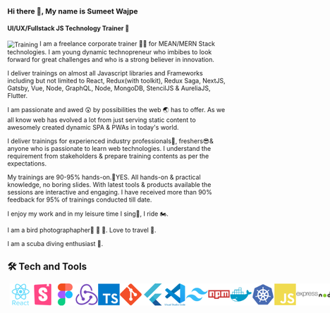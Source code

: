 ### Hi there 👋, My name is Sumeet Wajpe
#### UI/UX/Fullstack JS Technology Trainer 🥷

<!-- <img src="https://www.oecd-nea.org/upload/docs/image/jpeg/2020-09/shutterstock_402724045.jpg" height="300px" width="100%" /> -->

<img src="https://visme.co/blog/wp-content/uploads/2020/03/animation-software-header.gif" align="center" alt="Training" />
I am a freelance  corporate trainer 👨‍🏫 for MEAN/MERN Stack technologies. I am young dynamic technopreneur who imbibes to look forward for great challenges and who is a strong believer in innovation.


I deliver trainings on almost all Javascript libraries and Frameworks including but not limited to React, Redux(with toolkit), Redux Saga, NextJS, Gatsby, Vue, Node, GraphQL, Node, MongoDB, StencilJS & AureliaJS, Flutter. 

I am passionate and awed 😲 by possibilities the web 🌏 has to offer. As we all know web has evolved a lot from just serving static content to awesomely created dynamic SPA & PWAs in today's world. 

I deliver trainings for experienced industry professionals🥸, freshers😎& anyone who is passionate to learn web technologies. I understand  the requirement from stakeholders & prepare training contents as per the expectations. 

My trainings are 90-95% hands-on.🕺YES. All hands-on & practical knowledge, no boring slides. With latest tools & products available the sessions are interactive and engaging. I have received more than 90% feedback for 95% of trainings conducted till date.

I enjoy my work and in my leisure time I sing🎤, I ride 🏍️. 

I am a bird photographapher🦉 🦅 📸. Love to travel 🧭.

I am a scuba diving enthusiast 🤿.

<h2>🛠️ Tech and Tools</h2>
<div style="display:flex;margin:5px;">
<img src="https://github.com/devicons/devicon/blob/master/icons/react/react-original-wordmark.svg" height="50px" alt="React" />
<img src="https://github.com/devicons/devicon/blob/master/icons/storybook/storybook-original.svg" height="50px" alt="Storybook" />
<img src="https://github.com/devicons/devicon/blob/master/icons/figma/figma-original.svg" height="50px" alt="Figma" />
<img src="https://github.com/devicons/devicon/blob/master/icons/redux/redux-original.svg" height="50px" alt="Redux" />
<img src="https://github.com/devicons/devicon/blob/master/icons/typescript/typescript-plain.svg" height="50px" alt="Typescript" />
<img src="https://github.com/devicons/devicon/blob/master/icons/git/git-plain.svg" height="50px" alt="Git" />
<img src="https://github.com/devicons/devicon/blob/master/icons/flutter/flutter-original.svg" height="50px" alt="Flutter" />
<img src="https://github.com/devicons/devicon/blob/master/icons/vscode/vscode-original-wordmark.svg" height="50px" alt="VSCODE" />
<img src="https://github.com/devicons/devicon/blob/master/icons/tailwindcss/tailwindcss-plain.svg" height="50px" alt="Tailwind" />
<img src="https://github.com/devicons/devicon/blob/master/icons/npm/npm-original-wordmark.svg" height="50px" alt="NPM" />
<img src="https://github.com/devicons/devicon/blob/master/icons/docker/docker-plain.svg" height="50px" alt="Docker" />
<img src="https://github.com/devicons/devicon/blob/master/icons/kubernetes/kubernetes-plain.svg" height="50px" alt="Kubernetes" />
<img src="https://github.com/devicons/devicon/blob/master/icons/javascript/javascript-plain.svg" height="50px" alt="JS" />
<img src="https://github.com/devicons/devicon/blob/master/icons/express/express-original-wordmark.svg" height="50px" alt="Express" />
<img src="https://github.com/devicons/devicon/blob/master/icons/nodejs/nodejs-original-wordmark.svg" height="50px" alt="Node" />
<img src="https://github.com/devicons/devicon/blob/master/icons/angularjs/angularjs-original.svg" height="50px" alt="Angular" />
<img src="https://github.com/devicons/devicon/blob/master/icons/dart/dart-original-wordmark.svg" height="50px" alt="Dart" />
<img src="https://github.com/devicons/devicon/blob/master/icons/d3js/d3js-original.svg" height="50px" alt="D3" />
<img src="https://github.com/devicons/devicon/blob/master/icons/vuejs/vuejs-original-wordmark.svg" height="50px" alt="Vue" />
<img src="https://github.com/devicons/devicon/blob/master/icons/nginx/nginx-original.svg" height="50px" alt="Nginx" />
<img src="https://github.com/devicons/devicon/blob/master/icons/webpack/webpack-original-wordmark.svg" height="50px" alt="Webpack" />
<img src="https://github.com/devicons/devicon/blob/master/icons/vuetify/vuetify-original.svg" height="50px" alt="Vuetify" />
<img src="https://github.com/devicons/devicon/blob/master/icons/materialui/materialui-plain.svg" height="50px" alt="MaterialUI" />
<img src="https://github.com/devicons/devicon/blob/master/icons/bootstrap/bootstrap-original-wordmark.svg" height="50px" alt="Bootstrap" />
<img src="https://github.com/devicons/devicon/blob/master/icons/html5/html5-original.svg" height="50px" alt="HTML5" />
<img src="https://github.com/devicons/devicon/blob/master/icons/css3/css3-plain-wordmark.svg" height="50px" alt="CSS3" />
<img src="https://github.com/devicons/devicon/blob/master/icons/sass/sass-original.svg" height="50px" alt="SASS" />
<img src="https://github.com/devicons/devicon/blob/master/icons/babel/babel-original.svg" height="50px" alt="Babel" />
<img src="https://github.com/devicons/devicon/blob/master/icons/graphql/graphql-plain.svg" height="50px" alt="GraphQL" />
<img src="https://github.com/devicons/devicon/blob/master/icons/karma/karma-original.svg" height="50px" alt="Karma" />
<img src="https://github.com/devicons/devicon/blob/master/icons/jest/jest-plain.svg" height="50px" alt="Jest" />
<img src="https://github.com/devicons/devicon/blob/master/icons/mongodb/mongodb-original-wordmark.svg" height="50px" alt="MongoDB" />
<img src="https://github.com/devicons/devicon/blob/master/icons/nextjs/nextjs-original-wordmark.svg" height="50px" alt="NextJS" />
<img src="https://github.com/devicons/devicon/blob/master/icons/firebase/firebase-plain-wordmark.svg" height="50px" alt="Firebase" /
     </div>


[![Sumeet's GitHub stats](https://github-readme-stats.vercel.app/api?username=SumeetWajpe&&show_icons=true&theme=vue-dark)](https://github.com/SumeetWajpe/github-readme-stats)
     
[![Top Langs](https://github-readme-stats.vercel.app/api/top-langs/?username=SumeetWajpe&theme=slateorange)](https://github.com/SumeetWajpe/github-readme-stats) 


   I am reachable on : <br/>
     <p> &nbsp;➤ learnitwithsumeet@gmail.com </p>
     <p> &nbsp;➤ +91 9881242590 </p>
     <p> &nbsp;➤ https://www.linkedin.com/in/sumeet-wajpe-the-trainer/ </p>

See you soon ! Happy learning ! 😎



